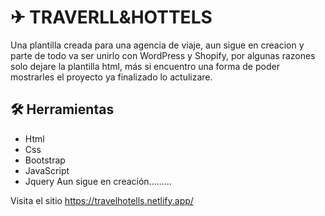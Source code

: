 
# ✈ TRAVERLL&HOTTELS

Una plantilla creada para una agencia de viaje, aun sigue en creacion y parte de todo va ser unirlo con WordPress y Shopify, por algunas razones solo dejare la plantilla html, más si encuentro una forma de poder mostrarles el proyecto ya finalizado lo actulizare. 


## 🛠 Herramientas

- Html
- Css
- Bootstrap
- JavaScript
- Jquery 
Aun sigue en creación.........

Visita el sitio https://travelhotells.netlify.app/
